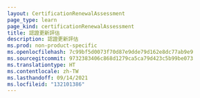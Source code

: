 ```yaml
---
layout: CertificationRenewalAssessment
page_type: learn
page_kind: certificationRenewalAssessment
title: 認證更新評估
description: 認證更新評估
ms.prod: non-product-specific
ms.openlocfilehash: 7c99bf5d0073f70d87e9dde79d162e8dc77ab9e9
ms.sourcegitcommit: 9732383406c868d1279ca5ca79d423c5b99be073
ms.translationtype: HT
ms.contentlocale: zh-TW
ms.lasthandoff: 09/14/2021
ms.locfileid: "132101386"
---
```

